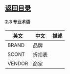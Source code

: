 
## [返回目录](../readme.md)

#### 2.3 专业术语

   英文 |  中文  | 描述
  ----- | ----- | -----
  BRAND | 品牌   | 
  SCONT | 折扣表 |
  VENDOR | 商家  |
